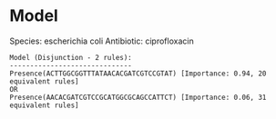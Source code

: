 
# Model

Species: escherichia coli
Antibiotic: ciprofloxacin

```
Model (Disjunction - 2 rules):
------------------------------
Presence(ACTTGGCGGTTTATAACACGATCGTCCGTAT) [Importance: 0.94, 20 equivalent rules]
OR
Presence(AACACGATCGTCCGCATGGCGCAGCCATTCT) [Importance: 0.06, 31 equivalent rules]

```

